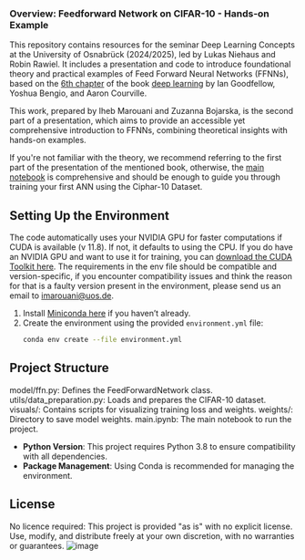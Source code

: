 ### Overview: Feedforward Network on CIFAR-10  -   Hands-on Example 
This repository contains resources for the seminar Deep Learning Concepts at the University of Osnabrück (2024/2025), led by Lukas Niehaus and Robin Rawiel. It includes a presentation and code to introduce foundational theory and practical examples of Feed Forward Neural Networks (FFNNs), based on the [6th chapter](https://www.deeplearningbook.org/contents/mlp.html) of the book [deep learning](https://www.deeplearningbook.org/contents/) by Ian Goodfellow, Yoshua Bengio, and Aaron Courville.

This work, prepared by Iheb Marouani and Zuzanna Bojarska, is the second part of a presentation, which aims to provide an accessible yet comprehensive introduction to FFNNs, combining theoretical insights with hands-on examples. 

If you're not familiar with the theory, we recommend referring to the first part of the presentation of the mentioned book, otherwise, the [main notebook](https://github.com/imarouani/Deep-Forward-Networks-Pytorch-Project/blob/main/Main.ipynb) is comprehensive and should be enough to guide you through training your first ANN using the Ciphar-10 Dataset.

 
## Setting Up the Environment

The code automatically uses your NVIDIA GPU for faster computations if CUDA is available (v 11.8). If not, it defaults to using the CPU.
If you do have an NVIDIA GPU and want to use it for training, you can [download the CUDA Toolkit here](https://developer.nvidia.com/cuda-downloads).
The requirements in the env file should be compatible and version-specific, if you encounter compatibility issues and think the reason for that is a faulty version present in the environment, please send us an email to imarouani@uos.de.


1. Install [Miniconda here](https://developer.nvidia.com/cuda-11-8-0-download-archive) if you haven’t already.
2. Create the environment using the provided `environment.yml` file:
   ```bash
   conda env create --file environment.yml

## Project Structure

model/ffn.py: Defines the FeedForwardNetwork class.
utils/data_preparation.py: Loads and prepares the CIFAR-10 dataset.
visuals/: Contains scripts for visualizing training loss and weights.
weights/: Directory to save model weights.
main.ipynb: The main notebook to run the project.
- **Python Version**: This project requires Python 3.8 to ensure compatibility with all dependencies.
- **Package Management**: Using Conda is recommended for managing the environment.

## License
No licence required:
This project is provided "as is" with no explicit license. Use, modify, and distribute freely at your own discretion, with no warranties or guarantees.
![image](https://github.com/user-attachments/assets/9a51c0a7-ffff-4c1d-b845-663d9d253baa)
